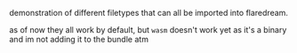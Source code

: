 demonstration of different filetypes that can all be imported into flaredream.

as of now they all work by default, but `wasm` doesn't work yet as it's a binary and im not adding it to the bundle atm
